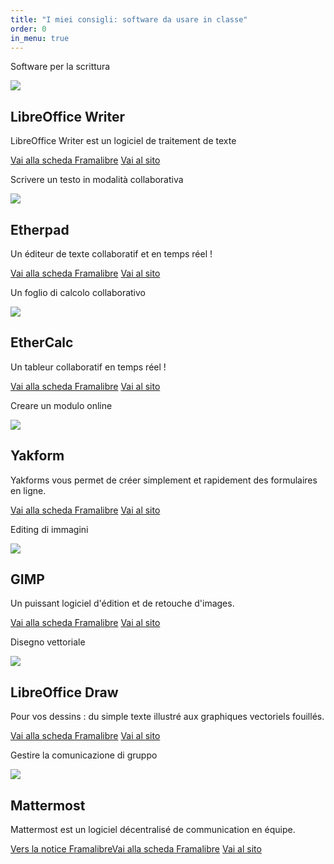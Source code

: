 ```yaml
---
title: "I miei consigli: software da usare in classe"
order: 0
in_menu: true
---
```

Software per la scrittura

  <article class="framalibre-notice">
    <div>
      <img src="https://framalibre.org/images/logo/LibreOffice%20Writer.png">
    </div>
    <div>
      <h2>LibreOffice Writer</h2>
      <p>LibreOffice Writer est un logiciel de traitement de texte</p>
      <div>
        <a href="https://framalibre.org/notices/libreoffice-writer.html">Vai alla scheda Framalibre</a>
        <a href="https://fr.libreoffice.org/discover/writer/">Vai al sito</a>
      </div>
    </div>
  </article>


Scrivere un testo in modalità collaborativa

  <article class="framalibre-notice">
    <div>
      <img src="https://framalibre.org/images/logo/Etherpad.png">
    </div>
    <div>
      <h2>Etherpad</h2>
      <p>Un éditeur de texte collaboratif et en temps réel !</p>
      <div>
        <a href="https://framalibre.org/notices/etherpad.html">Vai alla scheda Framalibre</a>
        <a href="http://etherpad.org/">Vai al sito</a>
      </div>
    </div>
  </article>

Un foglio di calcolo collaborativo

  <article class="framalibre-notice">
    <div>
      <img src="https://framalibre.org/images/logo/EtherCalc.png">
    </div>
    <div>
      <h2>EtherCalc</h2>
      <p>Un tableur collaboratif en temps réel !</p>
      <div>
        <a href="https://framalibre.org/notices/ethercalc.html">Vai alla scheda Framalibre</a>
        <a href="https://ethercalc.net/">Vai al sito</a>
      </div>
    </div>
  </article>

Creare un modulo online

  <article class="framalibre-notice">
    <div>
      <img src="https://framalibre.org/images/logo/Yakform.png">
    </div>
    <div>
      <h2>Yakform</h2>
      <p>Yakforms vous permet de créer simplement et rapidement des formulaires en ligne.</p>
      <div>
        <a href="https://framalibre.org/notices/yakform.html">Vai alla scheda Framalibre</a>
        <a href="https://yakforms.org/">Vai al sito</a>
      </div>
    </div>
  </article>

Editing di immagini
  <article class="framalibre-notice">
    <div>
      <img src="https://framalibre.org/images/logo/GIMP.png">
    </div>
    <div>
      <h2>GIMP</h2>
      <p>Un puissant logiciel d'édition et de retouche d'images.</p>
      <div>
        <a href="https://framalibre.org/notices/gimp.html">Vai alla scheda Framalibre</a>
        <a href="https://www.gimp.org/">Vai al sito</a>
      </div>
    </div>
  </article>


Disegno vettoriale

  <article class="framalibre-notice">
    <div>
      <img src="https://framalibre.org/images/logo/LibreOffice%20Draw.png">
    </div>
    <div>
      <h2>LibreOffice Draw</h2>
      <p>Pour vos dessins : du simple texte illustré aux graphiques vectoriels fouillés.</p>
      <div>
        <a href="https://framalibre.org/notices/libreoffice-draw.html">Vai alla scheda Framalibre</a>
        <a href="http://fr.libreoffice.org/discover/draw/">Vai al sito</a>
      </div>
    </div>
  </article>




Gestire la comunicazione di gruppo


  <article class="framalibre-notice">
    <div>
      <img src="https://framalibre.org/images/logo/Mattermost.png">
    </div>
    <div>
      <h2>Mattermost</h2>
      <p>Mattermost est un logiciel décentralisé de communication en équipe.</p>
      <div>
        <a href="https://framalibre.org/notices/mattermost.html">Vers la notice FramalibreVai alla scheda Framalibre</a>
        <a href="https://www.mattermost.org/">Vai al sito</a>
      </div>
    </div>
  </article> 